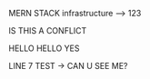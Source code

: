 MERN STACK infrastructure --> 123



IS THIS A CONFLICT

HELLO HELLO YES

LINE 7 TEST -> CAN U SEE ME? 